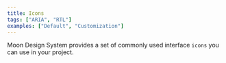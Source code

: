 ```yaml
---
title: Icons
tags: ["ARIA", "RTL"]
examples: ["Default", "Customization"]
---
```


Moon Design System provides a set of commonly used interface `icons` you can use in your project.

